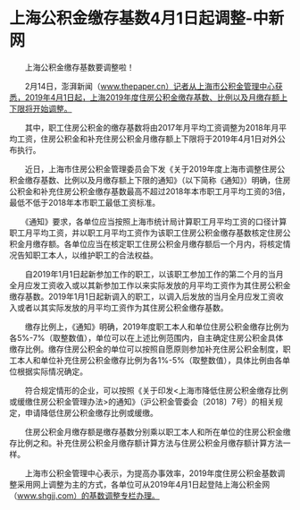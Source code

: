# 上海公积金缴存基数4月1日起调整-中新网

　　上海公积金缴存基数要调整啦！

　　2月14日，澎湃新闻（www.thepaper.cn）记者从上海市公积金管理中心获悉，2019年4月1日起，上海2019年度住房公积金缴存基数、比例以及月缴存额上下限将开始调整。

　　其中，职工住房公积金的缴存基数将由2017年月平均工资调整为2018年月平均工资，住房公积金和补充住房公积金月缴存额上下限将于2019年4月1日对外公布执行。

　　近日，上海市住房公积金管理委员会下发《关于2019年度上海市调整住房公积金缴存基数、比例以及月缴存额上下限的通知》（以下简称《通知》）明确，住房公积金和补充住房公积金缴存基数最高不超过2018年本市职工月平均工资的3倍，最低不低于2018年本市职工最低工资标准。

　　《通知》要求，各单位应当按照上海市统计局计算职工月平均工资的口径计算职工月平均工资，并以职工月平均工资作为该职工住房公积金缴存基数核定住房公积金月缴存额。各单位应当在核定职工住房公积金月缴存额后一个月内，将核定情况告知职工本人，以维护职工的合法权益。

　　自2019年1月1日起新参加工作的职工，以该职工参加工作的第二个月的当月全月应发工资收入或以其新参加工作以来实际发放的月平均工资作为其住房公积金缴存基数。2019年1月1日起新调入的职工，以调入后发放的当月全月应发工资收入或者以其实际发放的月平均工资作为其住房公积金缴存基数。

　　缴存比例上，《通知》明确，2019年度职工本人和单位住房公积金缴存比例为各5%-7%（取整数值），单位可以在上述比例范围内，自主确定住房公积金具体缴存比例。缴存住房公积金的单位可以按照自愿原则参加补充住房公积金制度，职工本人和单位补充住房公积金缴存比例为各1%-5%（取整数值），具体比例由各单位根据实际情况确定。

　　符合规定情形的企业，可以按照《关于印发&lt;上海市降低住房公积金缴存比例或缓缴住房公积金管理办法&gt;的通知》（沪公积金管委会〔2018〕7号）的相关规定，申请降低住房公积金缴存比例或缓缴。<!--上海市降低住房公积金缴存比例或缓缴住房公积金管理办法-->

　　住房公积金月缴存额是缴存基数分别乘以职工本人和所在单位的住房公积金缴存比例之和。补充住房公积金月缴存额计算方法与住房公积金月缴存额计算方法一样。

　　上海市公积金管理中心表示，为提高办事效率，2019年度住房公积金基数调整采用网上调整为主的方式，各单位可从2019年4月1日起登陆上海公积金网（www.shgjj.com）的基数调整专栏办理。 

